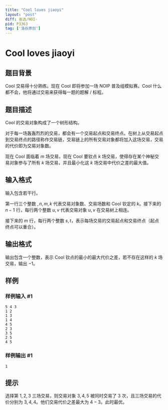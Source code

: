 ```yaml
---
title: "Cool loves jiaoyi"
layout: "post"
diff: 省选/NOI-
pid: P3363
tag: ['洛谷原创']
---
```

# Cool loves jiaoyi
## 题目背景

Cool 交易得十分熟练。现在 Cool 即将参加一场 NOIP 普及组模拟赛。Cool 什么都不会，他将通过交易来获得每一题的题解 / 标程。
## 题目描述

Cool 的交易对象构成了一个树形结构。

对于每一场轰轰烈烈的交易，都会有一个交易起点和交易终点。在树上从交易起点到交易终点的路径称作交易链，交易链上的所有交易对象都将加入这场交易，交易的代价即为交易对象数。

现在 Cool 面临着 $m$ 场交易，现在 Cool 要钦点 $k$ 场交易，使得存在某个神秘交易对象参与了所有 $k$ 场交易，并且最小化这 $k$ 场交易中代价之差的最大值。
## 输入格式

输入包含若干行。

第一行三个整数 $,n,m,k$ 代表交易对象数、交易场数和 Cool 钦定的 $k$。接下来的 $n-1$ 行，每行两个整数 $u,v$ 代表交易对象 $u,v$ 在交易树上相连。

接下来的 $m$ 行，每行两个整数 $s,t$，表示每场交易的交易起点和交易终点（起点终点可以重合）。
## 输出格式

输出包含一个整数，表示 Cool 钦点的最小的最大代价之差，若不存在这样的 $k$ 场交易，输出 $-1$。
## 样例

### 样例输入 #1
```
5 4 3
1 2
1 3
1 4
4 5
2 3
3 5
2 5
4 5
```
### 样例输出 #1
```
1
```
## 提示

选择第 $1,2,3$ 三场交易，则交易对象 $3,4,5$ 被同时交易了 $3$ 次，且三场交易的代价分别为 $3,4,4$。他们交易代价之差最大为 $4-3$。此时最优。
